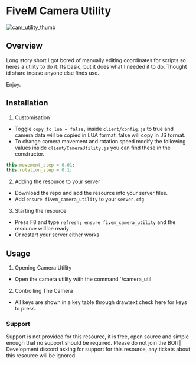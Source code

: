 # FiveM Camera Utility

![cam_utility_thumb](https://github.com/user-attachments/assets/9bd173ab-7d02-4a35-a6bb-62c1086a1758)

## Overview

Long story short I got bored of manually editing coordinates for scripts so heres a utility to do it. 
Its basic, but it does what I needed it to do. Thought id share incase anyone else finds use. 

Enjoy.


## Installation

1. Customisation

- Toggle `copy_to_lua = false;` inside `client/config.js` to true and camera data will be copied in LUA format, false will copy in JS format.
- To change camera movement and rotation speed modify the following values inside `client/CameraUtility.js` you can find these in the constructor.

```javascript
this.movement_step = 0.01;
this.rotation_step = 0.1;
```

2. Adding the resource to your server

- Download the repo and add the resource into your server files.
- Add `ensure fivem_camera_utility` to your `server.cfg`

3. Starting the resource

- Press F8 and type `refresh; ensure fivem_camera_utility` and the resource will be ready
- Or restart your server either works

## Usage

1. Opening Camera Utility

- Open the camera utility with the command `/camera_util

2. Controlling The Camera

- All keys are shown in a key table through drawtext check here for keys to press.

### Support

Support is not provided for this resource, it is free, open source and simple enough that no support should be required.
Please do not join the BOII | Development discord asking for support for this resource, any tickets about this resource will be ignored.
